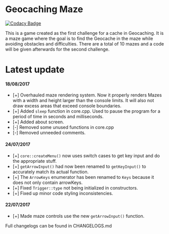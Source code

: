 Geocaching Maze
===============

[![Codacy Badge](https://api.codacy.com/project/badge/Grade/6bfb6b47b30a47c29c33a4481190848e)](https://www.codacy.com/app/LumpBloom7/MazeGame?utm_source=github.com&utm_medium=referral&utm_content=LumpBloom7/MazeGame&utm_campaign=badger)

This is a game created as the first challenge for a cache in Geocaching. It is a maze game where the goal is to find the Geocache in the maze while avoiding obstacles and difficulties. There are a total of 10 mazes and a code will be given afterwards for the second challenge.


Latest update
==========

#### 18/08/2017
 * [+] Overhauled maze rendering system. Now it properly renders Mazes with a width and height larger than the console limits. It will also not draw excess areas that exceed console boundaries.
 * [+] Added ```sleep``` function in core.cpp. Used to pause the program for a period of time in seconds and milliseconds.
 * [+] Added about screen.
 * [-] Removed some unused functions in core.cpp
 * [-] Removed unneeded comments.

#### 24/07/2017
 * [+] ```core::createMenu()``` now uses switch cases to get key input and do the appropriate stuff.
 * [+] ```getArrowInput()``` had now been renamed to ```getKeyInput()``` to accurately match its actual function.
 * [+] The ```ArrowKeys``` enumerator has been renamed to ```Keys``` because it does not only contain arrowKeys.
 * [+] Fixed ```Trigger::type``` not being initialized in constructors.
 * [+] Fixed up minor code styling inconsistencies.

#### 22/07/2017
 * [+] Made maze controls use the new ```getArrowInput()``` function.

 Full changelogs can be found in CHANGELOGS.md
